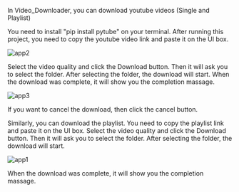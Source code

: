 In Video_Downloader, you can download youtube videos (Single and Playlist)

You need to install "pip install pytube" on your terminal.
After running this project, you need to copy the youtube video link and paste it on the UI box. 


![app2](https://github.com/Apurbo-Roy/Video_Downloader/assets/67003650/8376d9a5-c5d3-43ab-b4f1-f99073e44135)



Select the video quality and click the Download button. Then it will ask you to select the folder.
After selecting the folder, the download will start.
When the download was complete, it will show you the completion massage.


![app3](https://github.com/Apurbo-Roy/Video_Downloader/assets/67003650/33856718-1f2d-4fe8-9e59-e2e6c7fa17f5)



If you want to cancel the download, then click the cancel button.

Similarly, you can download the playlist.
You need to copy the playlist link  and paste it on the UI box. 
Select the video quality and click the Download button.  Then it will ask you to select the folder.
After selecting the folder, the download will start.


![app1](https://github.com/Apurbo-Roy/Video_Downloader/assets/67003650/82a8e669-663c-4684-8808-2241e43cdbcc)


When the download was complete, it will show you the completion massage.
